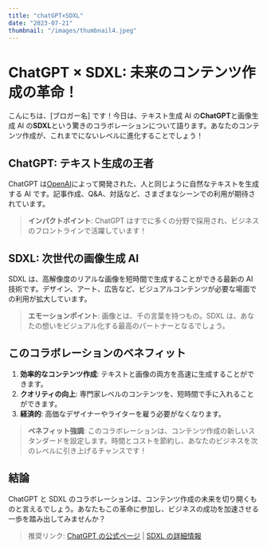 ```yaml
---
title: "chatGPT×SDXL"
date: "2023-07-21"
thumbnail: "/images/thumbnail4.jpeg"
---
```


# ChatGPT × SDXL: 未来のコンテンツ作成の革命！

こんにちは、[ブロガー名] です！今日は、テキスト生成 AI の**ChatGPT**と画像生成 AI の**SDXL**という驚きのコラボレーションについて語ります。あなたのコンテンツ作成が、これまでにないレベルに進化することでしょう！

## ChatGPT: テキスト生成の王者

ChatGPT は[OpenAI](https://www.openai.com/)によって開発された、人と同じように自然なテキストを生成する AI です。記事作成、Q&A、対話など、さまざまなシーンでの利用が期待されています。

> **インパクトポイント**: ChatGPT はすでに多くの分野で採用され、ビジネスのフロントラインで活躍しています！

## SDXL: 次世代の画像生成 AI

SDXL は、高解像度のリアルな画像を短時間で生成することができる最新の AI 技術です。デザイン、アート、広告など、ビジュアルコンテンツが必要な場面での利用が拡大しています。

> **エモーションポイント**: 画像とは、千の言葉を持つもの。SDXL は、あなたの想いをビジュアル化する最高のパートナーとなるでしょう。

## このコラボレーションのベネフィット

1. **効率的なコンテンツ作成**: テキストと画像の両方を高速に生成することができます。
2. **クオリティの向上**: 専門家レベルのコンテンツを、短時間で手に入れることができます。
3. **経済的**: 高価なデザイナーやライターを雇う必要がなくなります。

> **ベネフィット強調**: このコラボレーションは、コンテンツ作成の新しいスタンダードを設定します。時間とコストを節約し、あなたのビジネスを次のレベルに引き上げるチャンスです！

## 結論

ChatGPT と SDXL のコラボレーションは、コンテンツ作成の未来を切り開くものと言えるでしょう。あなたもこの革命に参加し、ビジネスの成功を加速させる一歩を踏み出してみませんか？

> 推奨リンク: [ChatGPT の公式ページ](https://www.openai.com/chatgpt) | [SDXL の詳細情報](https://www.sdxl-ai.com/)
